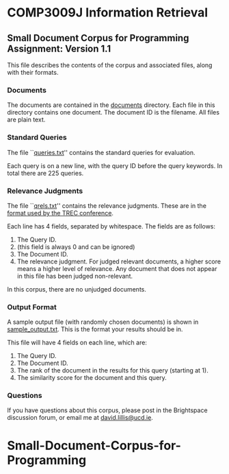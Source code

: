 # COMP3009J Information Retrieval
## Small Document Corpus for Programming Assignment: Version 1.1
This file describes the contents of the corpus and associated files, along with their formats.

### Documents
The documents are contained in the [documents](documents) directory. Each file in this directory contains one document. The document ID is the filename. All files are plain text.

### Standard Queries
The file ``[queries.txt](files/queries.txt)'' contains the standard queries for evaluation.

Each query is on a new line, with the query ID before the query keywords. In total there are 225 queries.

### Relevance Judgments
The file ``[qrels.txt](files/qrels.txt)'' contains the relevance judgments. These are in the [format used by the TREC conference](https://trec.nist.gov/data/qrels_eng/).

Each line has 4 fields, separated by whitespace. The fields are as follows:

1.	The Query ID.
2.	(this field is always 0 and can be ignored)
3.	The Document ID.
4.	The relevance judgment. For judged relevant documents, a higher score means a higher level of relevance. Any document that does not appear in this file has been judged non-relevant.

In this corpus, there are no unjudged documents.

### Output Format
A sample output file (with randomly chosen documents) is shown in [sample_output.txt](files/sample_output.txt). This is the format your results should be in.

This file will have 4 fields on each line, which are:

1. The Query ID.
2. The Document ID.
3. The rank of the document in the results for this query (starting at 1).
4. The similarity score for the document and this query.

### Questions
If you have questions about this corpus, please post in the Brightspace discussion forum, or email me at [david.lillis@ucd.ie](mailto:david.lilli@ucd.ie).
# Small-Document-Corpus-for-Programming
